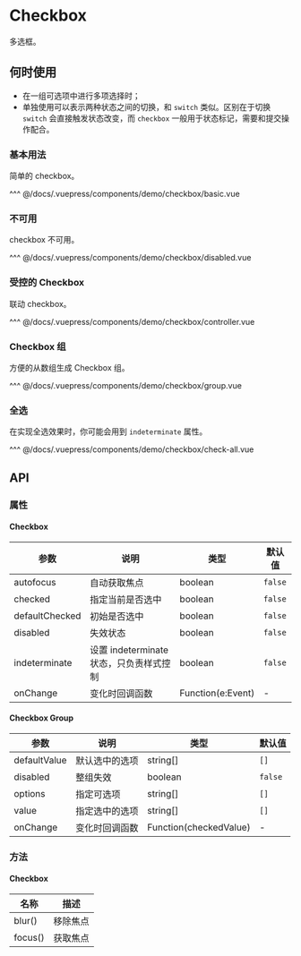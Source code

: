 # Checkbox

多选框。

## 何时使用

- 在一组可选项中进行多项选择时；
- 单独使用可以表示两种状态之间的切换，和 `switch` 类似。区别在于切换 `switch` 会直接触发状态改变，而 `checkbox` 一般用于状态标记，需要和提交操作配合。

### 基本用法

简单的 checkbox。

<demo-checkbox-basic/>

^^^ @/docs/.vuepress/components/demo/checkbox/basic.vue

### 不可用

checkbox 不可用。

<demo-checkbox-disabled/>

^^^ @/docs/.vuepress/components/demo/checkbox/disabled.vue

### 受控的 Checkbox

联动 checkbox。

<demo-checkbox-controller/>

^^^ @/docs/.vuepress/components/demo/checkbox/controller.vue

### Checkbox 组

方便的从数组生成 Checkbox 组。

<demo-checkbox-group/>

^^^ @/docs/.vuepress/components/demo/checkbox/group.vue

### 全选

在实现全选效果时，你可能会用到 `indeterminate` 属性。

<demo-checkbox-check-all/>

^^^ @/docs/.vuepress/components/demo/checkbox/check-all.vue

## API

### 属性

#### Checkbox

| 参数           | 说明                                    | 类型              | 默认值  |
| -------------- | --------------------------------------- | ----------------- | ------- |
| autofocus      | 自动获取焦点                            | boolean           | `false` |
| checked        | 指定当前是否选中                        | boolean           | `false` |
| defaultChecked | 初始是否选中                            | boolean           | `false` |
| disabled       | 失效状态                                | boolean           | `false` |
| indeterminate  | 设置 indeterminate 状态，只负责样式控制 | boolean           | `false` |
| onChange       | 变化时回调函数                          | Function(e:Event) | -       |

#### Checkbox Group

| 参数         | 说明           | 类型                   | 默认值  |
| ------------ | -------------- | ---------------------- | ------- |
| defaultValue | 默认选中的选项 | string\[]              | `[]`    |
| disabled     | 整组失效       | boolean                | `false` |
| options      | 指定可选项     | string\[]              | `[]`    |
| value        | 指定选中的选项 | string\[]              | `[]`    |
| onChange     | 变化时回调函数 | Function(checkedValue) | -       |

### 方法

#### Checkbox

| 名称    | 描述     |
| ------- | -------- |
| blur()  | 移除焦点 |
| focus() | 获取焦点 |
